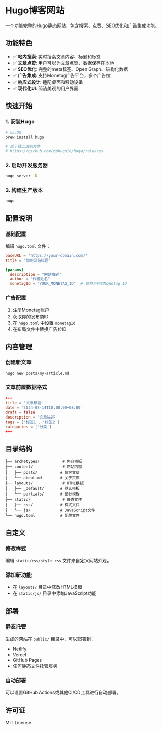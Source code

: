 # Hugo博客网站

一个功能完整的Hugo静态网站，包含搜索、点赞、SEO优化和广告集成功能。

## 功能特色

- ✅ **站内搜索**: 实时搜索文章内容、标题和标签
- ✅ **文章点赞**: 用户可以为文章点赞，数据保存在本地
- ✅ **SEO优化**: 完整的meta标签、Open Graph、结构化数据
- ✅ **广告集成**: 支持Monetag广告平台，多个广告位
- ✅ **响应式设计**: 适配桌面和移动设备
- ✅ **现代化UI**: 简洁美观的用户界面

## 快速开始

### 1. 安装Hugo
```bash
# macOS
brew install hugo

# 或下载二进制文件
# https://github.com/gohugoio/hugo/releases
```

### 2. 启动开发服务器
```bash
hugo server -D
```

### 3. 构建生产版本
```bash
hugo
```

## 配置说明

### 基础配置
编辑 `hugo.toml` 文件：

```toml
baseURL = 'https://your-domain.com/'
title = '你的网站标题'

[params]
  description = "网站描述"
  author = "作者姓名"
  monetagId = "YOUR_MONETAG_ID"  # 替换为你的Monetag ID
```

### 广告配置
1. 注册Monetag账户
2. 获取你的发布商ID
3. 在 `hugo.toml` 中设置 `monetagId`
4. 在布局文件中替换广告位ID

## 内容管理

### 创建新文章
```bash
hugo new posts/my-article.md
```

### 文章前置数据格式
```toml
+++
title = '文章标题'
date = '2024-08-14T10:00:00+08:00'
draft = false
description = '文章描述'
tags = ['标签1', '标签2']
categories = ['分类']
+++
```

## 目录结构

```
├── archetypes/          # 内容模板
├── content/             # 网站内容
│   ├── posts/          # 博客文章
│   └── about.md        # 关于页面
├── layouts/             # HTML模板
│   ├── _default/       # 默认模板
│   └── partials/       # 部分模板
├── static/              # 静态文件
│   ├── css/            # 样式文件
│   └── js/             # JavaScript文件
└── hugo.toml           # 配置文件
```

## 自定义

### 修改样式
编辑 `static/css/style.css` 文件来自定义网站外观。

### 添加新功能
- 在 `layouts/` 目录中修改HTML模板
- 在 `static/js/` 目录中添加JavaScript功能

## 部署

### 静态托管
生成的网站在 `public/` 目录中，可以部署到：
- Netlify
- Vercel
- GitHub Pages
- 任何静态文件托管服务

### 自动部署
可以设置GitHub Actions或其他CI/CD工具进行自动部署。

## 许可证

MIT License